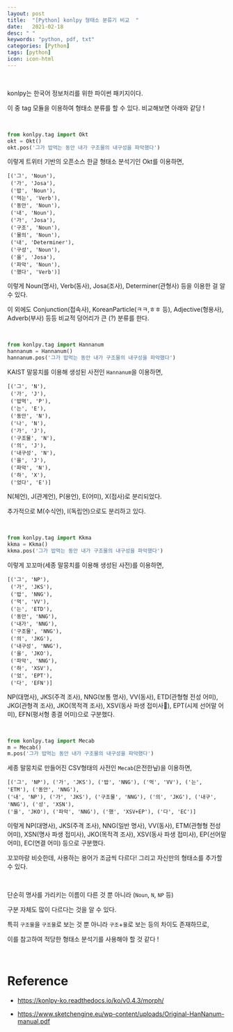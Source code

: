 ```yaml
---
layout: post
title:  "[Python] konlpy 형태소 분류기 비교  "
date:   2021-02-18
desc: " "
keywords: "python, pdf, txt"
categories: [Python]
tags: [python]
icon: icon-html
---
```


<br>


konlpy는 한국어 정보처리를 위한 파이썬 패키지이다.

이 중 tag 모듈을 이용하여 형태소 분류를 할 수 있다. 비교해보면 아래와 같당 !



<br>

```python
from konlpy.tag import Okt
okt = Okt()
okt.pos('그가 밥먹는 동안 내가 구조물의 내구성을 파악했다')
```


이렇게 트위터 기반의 오픈소스 한글 형태소 분석기인 Okt를 이용하면,

```
[('그', 'Noun'),
 ('가', 'Josa'),
 ('밥', 'Noun'),
 ('먹는', 'Verb'),
 ('동안', 'Noun'),
 ('내', 'Noun'),
 ('가', 'Josa'),
 ('구조', 'Noun'),
 ('물의', 'Noun'),
 ('내', 'Determiner'),
 ('구성', 'Noun'),
 ('을', 'Josa'),
 ('파악', 'Noun'),
 ('했다', 'Verb')]
```

이렇게 Noun(명사), Verb(동사), Josa(조사), Determiner(관형사) 등을 이용한 걸 알 수 있다.

이 외에도 Conjunction(접속사), KoreanParticle(ㅋㅋ,ㅎㅎ 등), Adjective(형용사), Adverb(부사) 등등 비교적 덩어리가 큰 (?) 분류를 한다.


<br>

```python
from konlpy.tag import Hannanum
hannanum = Hannanum()
hannanum.pos('그가 밥먹는 동안 내가 구조물의 내구성을 파악했다')
```

KAIST 말뭉치를 이용해 생성된 사전인 `Hannanum`을 이용하면,


```
[('그', 'N'),
 ('가', 'J'),
 ('밥먹', 'P'),
 ('는', 'E'),
 ('동안', 'N'),
 ('나', 'N'),
 ('가', 'J'),
 ('구조물', 'N'),
 ('의', 'J'),
 ('내구성', 'N'),
 ('을', 'J'),
 ('파악', 'N'),
 ('하', 'X'),
 ('었다', 'E')]
```

N(체언), J(관계언), P(용언), E(어미), X(접사)로 분리되었다.

추가적으로 M(수식언), I(독립언)으로도 분리하고 있다.


<br>

```python
from konlpy.tag import Kkma
kkma = Kkma()
kkma.pos('그가 밥먹는 동안 내가 구조물의 내구성을 파악했다')
```


이렇게 꼬꼬마(세종 말뭉치를 이용해 생성된 사전)를 이용하면,

```
[('그', 'NP'),
 ('가', 'JKS'),
 ('밥', 'NNG'),
 ('먹', 'VV'),
 ('는', 'ETD'),
 ('동안', 'NNG'),
 ('내가', 'NNG'),
 ('구조물', 'NNG'),
 ('의', 'JKG'),
 ('내구성', 'NNG'),
 ('을', 'JKO'),
 ('파악', 'NNG'),
 ('하', 'XSV'),
 ('었', 'EPT'),
 ('다', 'EFN')]

```

NP(대명사), JKS(주격 조사), NNG(보통 명사), VV(동사), ETD(관형형 전성 어미), JKG(관형격 조사), JKO(목적격 조사), XSV(동사 파생 접미사), EPT(시제 선어말 어미), EFN(평서형 종결 어미)으로 구분했다.


<br>

```python
from konlpy.tag import Mecab
m = Mecab()
m.pos('그가 밥먹는 동안 내가 구조물의 내구성을 파악했다')
```

세종 말뭉치로 만들어진 CSV형태의 사전인 `Mecab`(은전한닢)을 이용하면,

```
[('그', 'NP'), ('가', 'JKS'), ('밥', 'NNG'), ('먹', 'VV'), ('는', 'ETM'), ('동안', 'NNG'),
('내', 'NP'), ('가', 'JKS'), ('구조물', 'NNG'), ('의', 'JKG'), ('내구', 'NNG'), ('성', 'XSN'),
('을', 'JKO'), ('파악', 'NNG'), ('했', 'XSV+EP'), ('다', 'EC')]
```

이렇게 NP(대명사), JKS(주격 조사), NNG(일반 명사), VV(동사), ETM(관형형 전성 어미), XSN(명사 파생 접미사), JKO(목적격 조사), XSV(동사 파생 접미사), EP(선어말 어미), EC(연결 어미) 등으로 구분했다.

꼬꼬마랑 비슷한데, 사용하는 용어가 조금씩 다르다! 그리고 자신만의 형태소를 추가할 수 있다. 


<br>


단순히 명사를 가리키는 이름이 다른 것 뿐 아니라 (`Noun`, `N`, `NP` 등)

구분 자체도 많이 다르다는 것을 알 수 있다.


특히 `구조물`을 `구조물`로 보는 것 뿐 아니라 `구조`+`물`로 보는 등의 차이도 존재하므로,

이를 참고하여 적당한 형태소 분석기를 사용해야 할 것 같다 !


<br>


#  Reference


- https://konlpy-ko.readthedocs.io/ko/v0.4.3/morph/

- https://www.sketchengine.eu/wp-content/uploads/Original-HanNanum-manual.pdf

<br>
